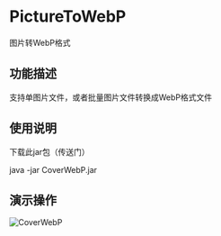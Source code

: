 # PictureToWebP
图片转WebP格式

## 功能描述

支持单图片文件，或者批量图片文件转换成WebP格式文件

## 使用说明

下载此jar包（传送门）

java -jar CoverWebP.jar

## 演示操作

![CoverWebP](https://i.loli.net/2019/07/18/5d30156a0e5e710864.gif)

